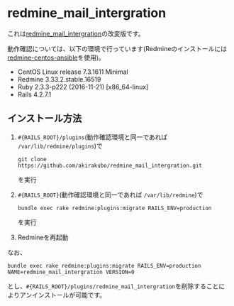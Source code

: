 # redmine_mail_intergration

これは[redmine_mail_intergration](https://github.com/YusukeKokubo/redmine_mail_intergration)の改変版です。

動作確認については、以下の環境で行っています(Redmineのインストールには[redmine-centos-ansible](https://github.com/farend/redmine-centos-ansible)を使用)。

* CentOS Linux release 7.3.1611 Minimal
* Redmine 3.33.2.stable.16519
* Ruby 2.3.3-p222 (2016-11-21) [x86_64-linux]
* Rails 4.2.7.1

## インストール方法

1. ```#{RAILS_ROOT}/plugins```(動作確認環境と同一であれば `/var/lib/redmine/plugins`)で

    ```
    git clone https://github.com/akirakubo/redmine_mail_intergration.git
    ```

    を実行

2. ```#{RAILS_ROOT}```(動作確認環境と同一であれば `/var/lib/redmine`)で

    ```
    bundle exec rake redmine:plugins:migrate RAILS_ENV=production
    ```
 
    を実行

3. Redmineを再起動

なお、
```
bundle exec rake redmine:plugins:migrate RAILS_ENV=production NAME=redmine_mail_intergration VERSION=0
```
とし、```#{RAILS_ROOT}/plugins/redmine_mail_intergration```を削除することによりアンインストールが可能です。
